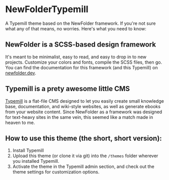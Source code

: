 # NewFolderTypemill
A Typemill theme based on the NewFolder framework. If you're not sure what any of that means, no worries. Here's what you need to know:

## NewFolder is a SCSS-based design framework

It's meant to be minimalist, easy to read, and easy to drop in to new projects. Customize your colors and fonts, compile the SCSS files, then go. You can find the documentation for this framework (and this Typemill) on [newfolder.dev](https://newfolder.dev).

## Typemill is a prety awesome little CMS

[Typemill](https://typemill.net) is a flat-file CMS designed to let you easily create small knowledge base, documentation, and wiki-style websites, as well as generate ebooks from your website content. Since NewFolder as a framework was designed for text-heavy sites in the same vein, this seemed like a match made in heaven to me.

## How to use this theme (the short, short version):

1. Install Typemill
2. Upload this theme (or clone it via git) into the `/themes` folder wherever you installed Typemill.
3. Activate the theme in the Typemill admin section, and check out the theme settings for customization options.